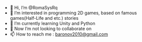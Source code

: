 - 👋 Hi, I’m @RomaSysRq
- 👀 I’m interested in programming 2D games, based on famous games(Half-Life and etc.) stories
- 🌱 I’m currently learning Unity and Python
- 💞️ Now I’m not looking to collaborate on 
- 📫 How to reach me : baronov2010@gmail.com

<!---
RomaSysRq/RomaSysRq is a ✨ special ✨ repository because its `README.md` (this file) appears on your GitHub profile.
You can click the Preview link to take a look at your changes.
--->
